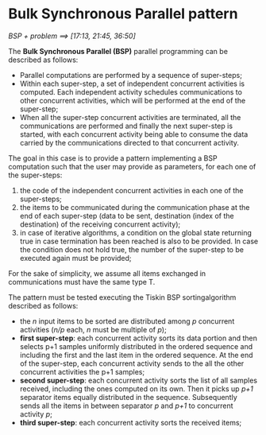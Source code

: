 # Bulk Synchronous Parallel pattern

*BSP + problem	==>		[17:13, 21:45, 36:50]*

The **Bulk Synchronous Parallel (BSP)** parallel programming can be described as follows:

+ Parallel computations are performed by a sequence of super-steps;
+ Within each super-step, a set of independent concurrent activities is computed. Each independent activity schedules communications to other concurrent activities, which will be performed at the end of the super-step;
+ When all the super-step concurrent activities are terminated, all the communications are performed and finally the next super-step is started, with each concurrent activity being able to consume the data carried by the communications directed to that concurrent activity.

The goal in this case is to provide a pattern implementing a BSP computation such that the user may provide as parameters, for each one of the super-steps:
1. the code of the independent concurrent activities in each one of the super-steps;
2. the items to be communicated during the communication phase at the end of each super-step (data to be sent, destination (index of the destination) of the receiving concurrent activity);
3. in case of iterative algorithms, a condition on the global state returning true in case termination has been reached is also to be provided. In case the condition does not hold true, the number of the super-step to be executed again must be provided;

For the sake of simplicity, we assume all items exchanged in communications must have the same type T.

The pattern must be tested executing the Tiskin BSP sortingalgorithm described as follows:
+ the *n* input items to be sorted are distributed among *p* concurrent activities (*n/p* each, *n* must be multiple of *p*);
+ **first super-step**: each concurrent activity sorts its data portion and then selects p+1 samples uniformly distributed in the ordered sequence and including the first and the last item in the ordered sequence. At the end of the super-step, each concurrent activity sends to the all the other concurrent activities the p+1 samples;
+ **second super-step**: each concurrent activity sorts the list of all samples received, including the ones computed on its own. Then it picks up *p+1* separator items equally distributed in the sequence. Subsequently sends all the items in between separator *p* and *p+1* to concurrent activity *p*;
+ **third super-step**: each concurrent activity sorts the received items;

